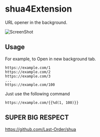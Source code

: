 # shua4Extension
URL opener in the background.

![ScreenShot](https://user-images.githubusercontent.com/12324265/147257872-fc80b144-ade7-42e2-9d16-55b842d2deca.png)

## Usage

For example, to Open in new background tab.

```
https://example.com/1
https://example.com/2
https://example.com/3
...
https://example.com/100
```

Just use the following command

`https://example.com/{{%d(1, 100)}}`


## SUPER BIG RESPECT
https://github.com/Last-Order/shua
